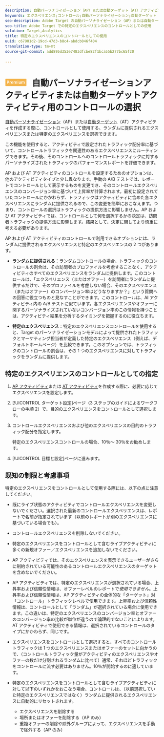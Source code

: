 ```yaml
---
description: 自動パーソナライゼーション（AP）または自動ターゲット（AT）アクティビティを作成する際に、コントロールとして使用するエクスペリエンスを選択します。
keywords: エクスペリエンス;コントロール;自動パーソナライゼーション;自動ターゲット
seo-description: Adobe Target の自動パーソナライゼーション（AP）または自動ターゲット（AT）アクティビティを作成する際に、コントロールとして使用するエクスペリエンスを選択します。
seo-title: Adobe Target での特定のエクスペリエンスのコントロールとしての使用
solution: Target,Analytics
title: 特定のエクスペリエンスのコントロールとしての使用
uuid: c67901d2-19cd-47d3-b8c4-abdcb046f404
translation-type: tm+mt
source-git-commit: add895d353e7483dfcbe82f1bca55b277bc65f20

---
```



# ![PREMIUM](/help/assets/premium.png) 自動パーソナライゼーションアクティビティまたは自動ターゲットアクティビティ用のコントロールの選択

[自動パーソナライゼーション](/help/c-activities/t-automated-personalization/automated-personalization.md)（AP）または[自動ターゲット](/help/c-activities/auto-target-to-optimize.md)（AT）アクティビティを作成する際に、コントロールとして使用する、ランダムに提供されるエクスペリエンスまたは特定のエクスペリエンスを選択できます。

この機能を使用すると、アクティビティで設定されたトラフィック配分率に基づいて、コントロールトラフィックを関連性のあるエクスペリエンスにルーティングできます。その後、そのコントロールへのコントロールトラフィックに対するパーソナライズされたトラフィックのパフォーマンスレポートを評価できます。

AP および AT アクティビティのコントロールを設定するためのオプションは、他のアクティビティタイプと少し異なります。手動の A/B テストでは、レポートでコントロールとして表示するものを変更でき、そのコントロールエクスペリエンスのコンバージョン率に基づいて上昇率が計算されます。最初に設定されていたコントロールにかかわらず、トラフィックはアクティビティに含めた各エクスペリエンスにランダムに提供されるので、この変更を簡単におこなえます。つまり、コントロールの選択はトラフィックの提供方法に影響しません。AP および AT アクティビティでは、コントロールとして何を選択するかの決定は、訪問者トラフィックの提供方法に影響します。結果として、決定に関してより慎重に考える必要があります。

AP および AT アクティビティのコントロールで利用できるオプションには、ランダムに提供されるエクスペリエンスと特定のエクスペリエンスの 2 つがあります。

* **ランダムに提供される**：ランダムコントロールの場合、トラフィックのコントロールの割合は、その訪問者のプロファイルを考慮することなく、アクティビティのすべてのエクスペリエンスをランダムに提供します。このコントロールは、「エクスペリエンス（またはオファー）を訪問者にランダムに提供するだけで、そのプロファイルを考慮しない場合、そのエクスペリエンス（またはオファー）のコンバージョン率はどうなりますか？」という質問への回答に役立つものと見なすことができます。このコントロールは、AI アクティビティ内の A/B テストに似ています。各エクスペリエンスやオファーに関するパーソナライズされていないコンバージョン率のこの情報を持つことは、アクティビティ結果を分析するタイミングを把握するのに役立ちます。

* **特定のエクスペリエンス**：特定のエクスペリエンスコントロールを使用すると、Target のパーソナライゼーションモデルによって提供されたトラフィックとマーケティング担当者が定義した特定のエクスペリエンス（例えば、デフォルトホームページ）を比較できます。このオプションでは、トラフィックのコントロールの割合は、その 1 つのエクスペリエンスに対してトラフィックをランダムに提供します。

## 特定のエクスペリエンスのコントロールとしての指定

1. [AP アクティビティ](/help/c-activities/t-automated-personalization/create-ap-activity.md)または [AT アクティビティ](/help/c-activities/t-test-ab/t-test-create-ab/ab-audience.md)を作成する際に、必要に応じてエクスペリエンスを設定します。
1. [!UICONTROL ターゲット設定]ページ（3 ステップのガイドによるワークフローの手順 2）で、目的のエクスペリエンスをコントロールとして選択します。
1. コントロールエクスペリエンスおよび他のエクスペリエンスの目的のトラフィック配分を指定します。

   特定のエクスペリエンスコントロールの場合、10％～ 30％をお勧めします。

1. [!UICONTROL 目標と設定]ページに進みます。

## 既知の制限と考慮事項

特定のエクスペリエンスをコントロールとして使用する際には、以下の点に注意してください。

* 既にライブ状態のアクティビティでコントロールエクスペリエンスを変更しないでください。選択された最新のコントロールエクスペリエンスは、レポートで名前が指定されています（以前のレポートが別のエクスペリエンスに基づいている場合でも）。
* コントロールエクスペリエンスを削除しないでください。
* 特定のエクスペリエンスをコントロールとして含むライブアクティビティに多くの新規オファー／エクスペリエンスを追加しないでください。
* AP アクティビティでは、そのエクスペリエンスを表示できるユーザーがさらに制約されている可能性のあるコントロールエクスペリエンスのターゲットを含めないでください。
* AP アクティビティでは、特定のエクスペリエンスが選択されている場合、上昇率および信頼性情報は、オファーレベルのレポートで&#x200B;*使用できません*。上昇率および信頼性情報は、AP アクティビティの全体的な「ターゲット」対「コントロール」トラフィックレベルで使用できます。上昇率および信頼性情報は、コントロールとして「ランダム」が選択されている場合に使用できます。この違いは、特定のエクスペリエンスのコンバージョン率とオファーのコンバージョン率の比較が単位が違うので論理的でないことによります。AT アクティビティで使用できる情報は、選択されているコントロールのタイプにかかわらず、同じです。
* エクスペリエンスをコントロールとして選択すると、すべてのコントロールトラフィックは 1 つのエクスペリエンスまたはオファーのセットに向かうので、（コントロールトラフィック量がアクティビティのエクスペリエンスやオファーの数だけ分割されるランダムに比べて）通常、それほどトラフィックをコントロールに流す必要はありません。10％が開始するのに適しています。
* 特定のエクスペリエンスをコントロールとして含むライブアクティビティに対して以下のいずれかをおこなう場合、コントロールは、（以前選択していた特定のエクスペリエンスではなく）ランダムに提供されるエクスペリエンスに自動的にリセットされます。

   * エクスペリエンスを削除する
   * 場所またはオファーを削除する（AP のみ）
   * 重複オファーの削除や除外グループによって、エクスペリエンスを手動で除外する（AP のみ）

